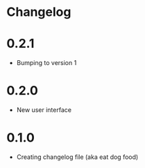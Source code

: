 # Changelog

# 0.2.1
* Bumping to version 1


# 0.2.0
* New user interface


# 0.1.0
* Creating changelog file (aka eat dog food)

